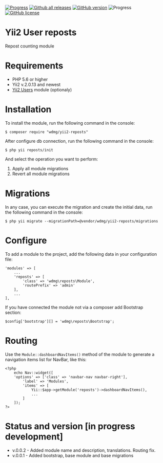 [![Progress](https://img.shields.io/badge/required-Yii2_v2.0.13-blue.svg)](https://packagist.org/packages/yiisoft/yii2)
[![Github all releases](https://img.shields.io/github/downloads/wdmg/yii2-reposts/total.svg)](https://GitHub.com/wdmg/yii2-reposts/releases/)
[![GitHub version](https://badge.fury.io/gh/wdmg/yii2-reposts.svg)](https://github.com/wdmg/yii2-reposts)
![Progress](https://img.shields.io/badge/progress-in_development-red.svg)
[![GitHub license](https://img.shields.io/github/license/wdmg/yii2-reposts.svg)](https://github.com/wdmg/yii2-reposts/blob/master/LICENSE)

# Yii2 User reposts
Repost counting module

# Requirements 
* PHP 5.6 or higher
* Yii2 v.2.0.13 and newest
* [Yii2 Users](https://github.com/wdmg/yii2-users) module (optionaly)

# Installation
To install the module, run the following command in the console:

`$ composer require "wdmg/yii2-reposts"`

After configure db connection, run the following command in the console:

`$ php yii reposts/init`

And select the operation you want to perform:
  1) Apply all module migrations
  2) Revert all module migrations

# Migrations
In any case, you can execute the migration and create the initial data, run the following command in the console:

`$ php yii migrate --migrationPath=@vendor/wdmg/yii2-reposts/migrations`

# Configure
To add a module to the project, add the following data in your configuration file:

    'modules' => [
        ...
        'reposts' => [
            'class' => 'wdmg\reposts\Module',
            'routePrefix' => 'admin'
        ],
        ...
    ],

If you have connected the module not via a composer add Bootstrap section:

`
$config['bootstrap'][] = 'wdmg\reposts\Bootstrap';
`

# Routing
Use the `Module::dashboardNavItems()` method of the module to generate a navigation items list for NavBar, like this:

    <?php
        echo Nav::widget([
        'options' => ['class' => 'navbar-nav navbar-right'],
            'label' => 'Modules',
            'items' => [
                Yii::$app->getModule('reposts')->dashboardNavItems(),
                ...
            ]
        ]);
    ?>

# Status and version [in progress development]
* v.0.0.2 - Added module name and description, translations. Routing fix.
* v.0.0.1 - Added bootstrap, base module and base migrations